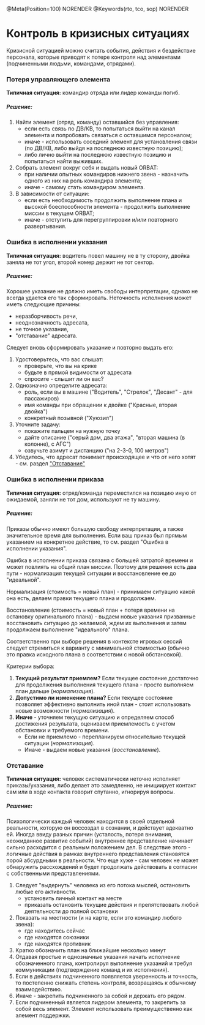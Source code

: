@Meta(Position=100) NORENDER
@Keywords(rto, tco, sop) NORENDER

# Контроль в кризисных ситуациях

Кризисной ситуацией можно считать события, действия и бездействие персонала, которые приводят к потере контроля над элементами (подчиненными людьми, командами, отрядами).

### Потеря управляющего элемента

**Типичная ситуация:** командир отряда или лидер команды погиб.

##### Решение:

1. Найти элемент (отряд, команду) оставшийся без управления:
    - если есть связь по ДВ/КВ, то попытаться выйти на канал элемента и попробовать связаться с оставшимся персоналом;
    - иначе - использовать соседний элемент для установления связи (по ДВ/КВ, либо выйдя на последнюю известную позицию);
    - либо лично выйти на последнюю известную позицию и попытаться найти выживших.
2. Собрать элемент вокруг себя и выдать новый ORBAT:
    - при наличии опытных командиров нижнего звена - назначить одного из них на роль командира элемента;
    - иначе - самому стать командиром элемента.
3. В зависимости от ситуации:
    - если есть необходимость продолжить выполнение плана и высокой боеспособности элемента - продолжить выполнение миссии в текущем ORBAT;
    - иначе - отступить для перегруппировки и/или повторного развертывания.


### Ошибка в исполнении указания

**Типичная ситуация:** водитель повел машину не в ту сторону, двойка заняла не тот угол, второй номер держит не тот сектор.

##### Решение:

Хорошее указание не должно иметь свободы интерпретации, однако не всегда удается его так сформировать. Неточность исполнения может иметь следующие причины:

- неразборчивость речи, 
- неоднозначность адресата,
- не точное указание, 
- "отставание" адресата.

Следует вновь сформировать указание и повторно выдать его:

1. Удостоверьтесь, что вас слышат: 
    - проверьте, что вы на крике
    - будьте в прямой видимости от адресата
    - спросите - слышит ли он вас?
2. Однозначно определите адресата:
    - роль, если вы в машине ("Водитель", "Стрелок", "Десант" - для пассажиров)
    - имя команды при обращении к двойке ("Красные, вторая двойка")
    - конкретный позывной ("Хуюзил") 
3. Уточните задачу: 
    - покажите пальцем на нужную точку
    - дайте описание ("серый дом, два этажа", "вторая машина (в колонне), с АГС")
    - озвучьте азимут и дистанцию ("на 2-3-0, 100 метров")
4. Убедитесь, что адресат понимает происходящее и что от него хотят - см. раздел ["Отставание"](#_7)

### Ошибка в исполнении приказа

**Типичная ситуация:** отряд/команда переместился на позицию иную от ожидаемой, заняли не тот дом, используют не ту машину.

##### Решение:

Приказы обычно имеют большую свободу интерпретации, а также значительное время для выполнения. Если ваш приказ был прямым указанием на конкретное действие, то см. раздел "Ошибка в исполнении указания".

Ошибка в исполнении приказа связана с большей затратой времени и может повлиять на общий план миссии. Поэтому для решения есть два пути - нормализация текущей ситуации и восстановление ее до "идеальной".

Нормализация (стоимость = новый план) - принимаем ситуацию какой она есть, делаем правки текущего плана и продолжаем.

Восстановление (стоимость = новый план + потеря времени на остановку оригинального плана) - выдаем новые указания призванные восстановить ситуацию до желаемой, ждем их выполнения и затем продолжаем выполнение "идеального" плана.

Соответственно при выборе решения в контексте игровых сессий следует стремиться к варианту с минимальной стоимостью (обычно это правка исходного плана в соответствии с новой обстановкой).

Критерии выбора:

1. **Текущий результат приемлем?** Если текущее состояние достаточно для продолжения выполнения текущего плана - просто выполняем план дальше (*нормализация*).
2. **Допустимо ли изменение плана?** Если текущее состояние позволяет эффективно выполнить иной план - стоит использовать новые возможности (*нормализация*).
3. **Иначе** - уточняем текущую ситуацию и определяем способ достижения результата, оцениваем приемлемость с учетом обстановки и требуемого времени. 
    - Если не приемлемо - перепланируем относительно текущей ситуации (*нормализация*). 
    - Иначе - выдаем новые указания (*восстановление*).

### Отставание

**Типичная ситуация:** человек систематически неточно исполняет приказы/указания, либо делает это замедленно, не инициирует контакт сам или в ходе контакта говорит спутанно, игнорируя вопросы.

##### Решение:

Психологически каждый человек находится в своей отдельной реальности, которую он воссоздал в сознании, и действует адекватно ей. Иногда ввиду разных причин (усталость, потеря внимания, неожиданное развитие событий) внутреннее представление начинает сильно расходится с реальным положением дел. В следствие этого - логичные действия в рамках внутреннего представления становятся порой абсурдными в реальности. Что еще хуже - сам человек не может обнаружить рассхождений и будет продолжать действовать в согласии с собственными представлениями.

1. Следует "выдернуть" человека из его потока мыслей, остановить любые его активности.
    - установить личный контакт на месте
    - приказать остановить текущие действия и препятствовать любой деятельности до полной остановки
2. Показать на местности (и на карте, если это командир любого звена):
    - где находитесь сейчас
    - где находятся союзники
    - где находятся противник
3. Кратко обозначить план на ближайшие несколько минут
4. Отдавая простые и однозначные указания начать исполнение обозначенного плана, контролируя выполнение указаний и требуя коммуникации (подтверждение команд и их исполнения).
5. Если в действиях подчиненного появляется уверенность и точность, то постепенно снижать степень контроля, возвращаясь к обычному взаимодействию.
6. Иначе - закрепить подчиненного за собой и держать его рядом.
7. Если подчиненный является лидером элемента, то закрепить за собой весь элемент. Элемент использовать преимущественно как элемент поддержки.